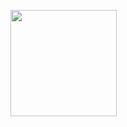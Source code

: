 <p>
  <img src="https://github.com/e-Dylan/launchname/blob/master/client/src/resources/logo/launchname-logo.svg" height="170" width="170">
</p>
